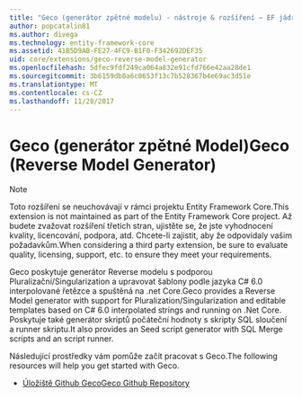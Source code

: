 ```yaml
---
title: "Geco (generátor zpětné modelu) - nástroje & rozšíření – EF jádra"
author: popcatalin81
ms.author: divega
ms.technology: entity-framework-core
ms.assetid: 41B5D9AB-FE27-4FC9-B1F0-F342692DEF35
uid: core/extensions/geco-reverse-model-generator
ms.openlocfilehash: 5dfec9fdf249ca064a832e91cfd766e42aa28de1
ms.sourcegitcommit: 3b6159db8a6c0653f13c7b528367b4e69ac3d51e
ms.translationtype: MT
ms.contentlocale: cs-CZ
ms.lasthandoff: 11/28/2017
---
```

# <a name="geco-reverse-model-generator"></a><span data-ttu-id="01fa0-102">Geco (generátor zpětné Model)</span><span class="sxs-lookup"><span data-stu-id="01fa0-102">Geco (Reverse Model Generator)</span></span>

> [!NOTE]  
> <span data-ttu-id="01fa0-103">Toto rozšíření se neuchovávají v rámci projektu Entity Framework Core.</span><span class="sxs-lookup"><span data-stu-id="01fa0-103">This extension is not maintained as part of the Entity Framework Core project.</span></span> <span data-ttu-id="01fa0-104">Až budete zvažovat rozšíření třetích stran, ujistěte se, že jste vyhodnocení kvality, licencování, podpora, atd. Chcete-li zajistit, aby že odpovídaly vašim požadavkům.</span><span class="sxs-lookup"><span data-stu-id="01fa0-104">When considering a third party extension, be sure to evaluate quality, licensing, support, etc. to ensure they meet your requirements.</span></span>

<span data-ttu-id="01fa0-105">Geco poskytuje generátor Reverse modelu s podporou Pluralizační/Singularization a upravovat šablony podle jazyka C# 6.0 interpolované řetězce a spuštěná na .net Core.</span><span class="sxs-lookup"><span data-stu-id="01fa0-105">Geco provides a Reverse Model generator with support for Pluralization/Singularization and editable templates based on C# 6.0 interpolated strings and running on .Net Core.</span></span> <span data-ttu-id="01fa0-106">Poskytuje také generátor skriptů počáteční hodnoty s skripty SQL sloučení a runner skriptu.</span><span class="sxs-lookup"><span data-stu-id="01fa0-106">It also provides an Seed script generator with SQL Merge scripts and an script runner.</span></span>

<span data-ttu-id="01fa0-107">Následující prostředky vám pomůže začít pracovat s Geco.</span><span class="sxs-lookup"><span data-stu-id="01fa0-107">The following resources will help you get started with Geco.</span></span>
* [<span data-ttu-id="01fa0-108">Úložiště Github Geco</span><span class="sxs-lookup"><span data-stu-id="01fa0-108">Geco Github Repository</span></span>](https://github.com/iQuarc/Geco)

